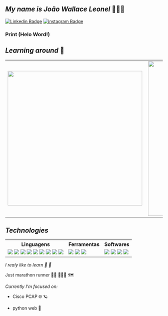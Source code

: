 


 ## _My name is João Wallace Leonel_  👨🏾‍💻 
 

 [![Linkedin Badge](https://img.shields.io/badge/-LinkedIn-blue?style=fat-square&logo=Linkedin&logoColor=white&link=https://www.linkedin.com/in/wallace-leonel-93b9531b1/)](https://www.linkedin.com/in/wallace-leonel-93b9531b1/) [![instagram Badge](https://img.shields.io/badge/-instagram-blueviolet?style=fat-square&logo=instagram&logoColor=white&link=https://https://www.instagram.com/wall_leonel/)](https://www.instagram.com/wall_leonel/)

### Print (Helo Word!)
 

 ##  _Learning around_ 🤖


<center>
<table>
    <tr>
        <td><img width="430px" align="left" src="https://github-readme-stats.vercel.app/api/top-langs/?username=wallaceleonel&hide=html&layout=compact&theme=bear" /></td>
        <td><img width="495px" align="left" src="https://github-readme-stats.vercel.app/api?username=wallaceleonel&theme=bear"/></td>
    </tr>   
</table>
</center>


## _Technologies_

<center>
<table align="space-between">
    <tr>
  
<th>Linguagens</th>
<th>Ferramentas</th>     
<th>Softwares</th>

 </tr>
    <tr>
<td>
    <img src="https://img.shields.io/badge/html5%20-%23E34F26.svg?&style=for-the-badge&logo=html5&logoColor=white"/>
    <img src="https://img.shields.io/badge/css3%20-%231572B6.svg?&style=for-the-badge&logo=css3&logoColor=white"/>
    <img src="https://img.shields.io/badge/C-00599C?style=for-the-badge&logo=c&logoColor=white"/>
    <img src="https://img.shields.io/badge/Java-ED8B00?style=for-the-badge&logo=java&logoColor=white"/>
    <img src="https://img.shields.io/badge/python-3670A0?style=for-the-badge&logo=python&logoColor=ffdd54"/>
    <img src="https://img.shields.io/badge/javascript-3670A0?style=for-the-badge&logo=javascript&logoColor=ffdd54"/>
    <img src="https://img.shields.io/badge/Django-092E20?style=for-the-badge&logo=django&logoColor=green"/>
    <img src="https://img.shields.io/badge/C%23-239120?style=for-the-badge&logo=c-sharp&logoColor=white"/>
    <img src="https://img.shields.io/badge/.NET-512BD4?style=for-the-badge&logo=dotnet&logoColor=white"/>
</td>

<td>
   <img src="https://img.shields.io/badge/git-%23F05033.svg?style=for-the-badge&logo=git&logoColor=white"/>
   <img src="https://img.shields.io/badge/docker-%230db7ed.svg?style=for-the-badge&logo=docker&logoColor=white"/>
   <img src="https://img.shields.io/badge/MySQL-005C84?style=for-the-badge&logo=mysql&logoColor=white"/>
</td>                                                                                                          
</td>        
 <td>
    <img src="https://img.shields.io/badge/github%20-%23121011.svg?&style=for-the-badge&logo=github&logoColor=white"/>
    <img src="https://img.shields.io/badge/Visual_Studio_Code-0078D4?style=for-the-badge&logo=visual%20studio%20code&logoColor=white"/>
    <img src="https://img.shields.io/badge/GitLab-330F63?style=for-the-badge&logo=gitlab&logoColor=white"/>
    <img src="https://img.shields.io/badge/Visual_Studio-5C2D91?style=for-the-badge&logo=visual%20studio&logoColor=white"/>
 </td>
       
 </tr>  
</table>

</center>
 
 
 
_I realy like to learn 🔭 🔶_

Just marathon runner :weight_lifting_man: 👨🏾‍💻 🗺️


_Currently I'm focused on:_

 -  Cisco PCAP :globe_with_meridians:  🪐
 
 -  python web  :snake:

<!--
**wallaceleonel/wallaceleonel** is a ✨ _special_ ✨ repository because its `README.md` (this file) appears on your GitHub profile.
-->

 

